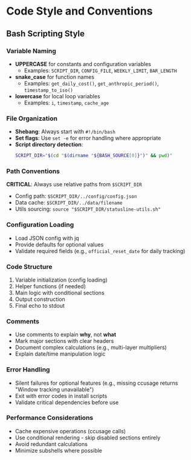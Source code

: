 # Code Style and Conventions

## Bash Scripting Style

### Variable Naming
- **UPPERCASE** for constants and configuration variables
  - Examples: `SCRIPT_DIR`, `CONFIG_FILE`, `WEEKLY_LIMIT`, `BAR_LENGTH`
- **snake_case** for function names
  - Examples: `get_daily_cost()`, `get_anthropic_period()`, `timestamp_to_iso()`
- **lowercase** for local loop variables
  - Examples: `i`, `timestamp`, `cache_age`

### File Organization
- **Shebang**: Always start with `#!/bin/bash`
- **Set flags**: Use `set -e` for error handling where appropriate
- **Script directory detection**: 
  ```bash
  SCRIPT_DIR="$(cd "$(dirname "${BASH_SOURCE[0]}")" && pwd)"
  ```

### Path Conventions
**CRITICAL**: Always use relative paths from `$SCRIPT_DIR`
- Config path: `$SCRIPT_DIR/../config/config.json`
- Data cache: `$SCRIPT_DIR/../data/filename`
- Utils sourcing: `source "$SCRIPT_DIR/statusline-utils.sh"`

### Configuration Loading
- Load JSON config with jq
- Provide defaults for optional values
- Validate required fields (e.g., `official_reset_date` for daily tracking)

### Code Structure
1. Variable initialization (config loading)
2. Helper functions (if needed)
3. Main logic with conditional sections
4. Output construction
5. Final echo to stdout

### Comments
- Use comments to explain **why**, not **what**
- Mark major sections with clear headers
- Document complex calculations (e.g., multi-layer multipliers)
- Explain date/time manipulation logic

### Error Handling
- Silent failures for optional features (e.g., missing ccusage returns "Window tracking unavailable")
- Exit with error codes in install scripts
- Validate critical dependencies before use

### Performance Considerations
- Cache expensive operations (ccusage calls)
- Use conditional rendering - skip disabled sections entirely
- Avoid redundant calculations
- Minimize subshells where possible
